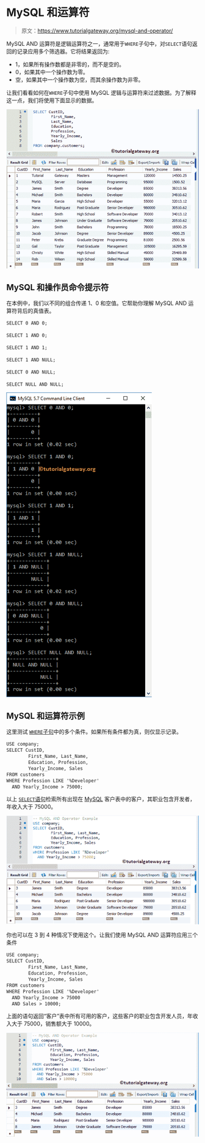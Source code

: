 # MySQL 和运算符

> 原文：<https://www.tutorialgateway.org/mysql-and-operator/>

MySQL AND 运算符是逻辑运算符之一，通常用于`WHERE`子句中，对`SELECT`语句返回的记录应用多个筛选器。它将结果返回为:

*   1，如果所有操作数都是非零的，而不是空的。
*   0，如果其中一个操作数为零。
*   空，如果其中一个操作数为空，而其余操作数为非零。

让我们看看如何在`WHERE`子句中使用 MySQL 逻辑与运算符来过滤数据。为了解释这一点，我们将使用下面显示的数据。

![MySQL AND Operator 0](img/c5f77419016361ed26735ca0ddca8013.png)

## MySQL 和操作员命令提示符

在本例中，我们以不同的组合传递 1、0 和空值。它帮助你理解 MySQL AND 运算符背后的真值表。

```
SELECT 0 AND 0;

SELECT 1 AND 0;

SELECT 1 AND 1;

SELECT 1 AND NULL;

SELECT 0 AND NULL;

SELECT NULL AND NULL;
```

![MySQL AND Operator Example 1](img/bc35a91f6e8f8726d2b67e9076360eca.png)

## MySQL 和运算符示例

这里测试 [`WHERE`子句](https://www.tutorialgateway.org/mysql-where-clause/)中的多个条件。如果所有条件都为真，则仅显示记录。

```
USE company;
SELECT CustID,
		First_Name, Last_Name,
        Education, Profession,
        Yearly_Income, Sales
FROM customers
WHERE Profession LIKE '%Developer'
  AND Yearly_Income > 75000;
```

以上 [`SELECT`语句](https://www.tutorialgateway.org/mysql-select-statement/)检索所有出现在 [MySQL](https://www.tutorialgateway.org/mysql-tutorial/) 客户表中的客户，其职业包含开发者，年收入大于 75000。

![MySQL AND Operator Example 2](img/44a4bca798ed24697225fce0d5186928.png)

你也可以在 3 到 4 种情况下使用这个。让我们使用 MySQL AND 运算符应用三个条件

```
USE company;
SELECT CustID,
		First_Name, Last_Name,
        Education, Profession,
        Yearly_Income, Sales
FROM customers
WHERE Profession LIKE '%Developer'
  AND Yearly_Income > 75000
  AND Sales > 10000;
```

上面的语句返回“客户”表中所有可用的客户，这些客户的职业包含开发人员，年收入大于 75000，销售额大于 10000。

![MySQL AND Operator Example 3](img/0a2f4305b41b3e70a7c12d2c8acbda87.png)